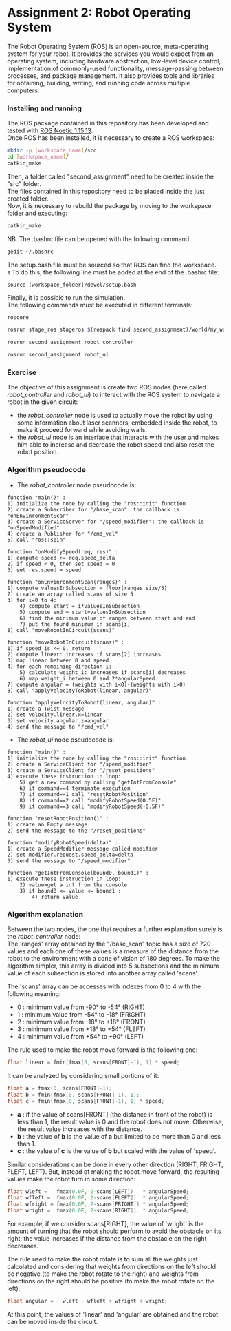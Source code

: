 # Assignment 2: Robot Operating System

The Robot Operating System (ROS) is an open-source, meta-operating system for your robot. It provides the services you would expect from an operating system, including hardware abstraction, low-level device control, implementation of commonly-used functionality, message-passing between processes, and package management. It also provides tools and libraries for obtaining, building, writing, and running code across multiple computers.

### Installing and running

The ROS package contained in this repository has been developed and tested with [ROS Noetic 1.15.13](http://wiki.ros.org/noetic/Installation).</br>
Once ROS has been installed, it is necessary to create a ROS workspace:

```bash
mkdir -p [workspace_name]/src
cd [workspace_name]/
catkin_make
```

Then, a folder called "second_assignment" need to be created inside the "src" folder.</br>
The files contained in this repository need to be placed inside the just created folder.</br>
Now, it is necessary to rebuild the package by moving to the workspace folder and executing:

```bash
catkin_make
```

NB. The .bashrc file can be opened with the following command:

```bash
gedit ~/.bashrc
```

The setup.bash file must be sourced so that ROS can find the workspace.<br>s
To do this, the following line must be added at the end of the .bashrc file:

```
source [workspace_folder]/devel/setup.bash
```

Finally, it is possible to run the simulation.</br>
The following commands must be executed in different terminals:

```bash
roscore
```
```bash
rosrun stage_ros stageros $(rospack find second_assignment)/world/my_world.world
```
```bash
rosrun second_assignment robot_controller
```
```bash
rosrun second_assignment robot_ui
```

### Exercise
The objective of this assignment is create two ROS nodes (here called _robot\_controller_ and _robot\_ui_) to interact with the ROS system to navigate a robot in the given circuit:</br>
- the _robot\_controller_ node is used to actually move the robot by using some information about laser scanners, embedded inside the robot, to make it proceed forward while avoiding walls.
- the _robot\_ui_ node is an interface that interacts with the user and makes him able to increase and decrease the robot speed and also reset the robot position.

### Algorithm pseudocode
- The _robot\_controller_ node pseudocode is:
```
function "main()" :
1) initialize the node by calling the "ros::init" function
2) create a Subscriber for "/base_scan": the callback is "onEnvinronmentScan"
3) create a ServiceServer for "/speed_modifier": the callback is "onSpeedModified"
4) create a Publisher for "/cmd_vel"
5) call "ros::spin"
```
```
function "onModifySpeed(req, res)" :
1) compute speed += req.speed_delta
2) if speed < 0, then set speed = 0
3) set res.speed = speed
```
```
function "onEnvinronmentScan(ranges)" :
1) compute valuesInSubsection = floor(ranges.size/5)
2) create an array called scans of size 5
3) for i=0 to 4:
    4) compute start = i*valuesInSubsection
    5) compute end = start+valuesInSubsection
    6) find the minimum value of ranges between start and end
    7) put the found minimum in scans[i]
8) call "moveRobotInCircuit(scans)"
```
```
function "moveRobotInCircuit(scans)" :
1) if speed is <= 0, return
2) compute linear: increases if scans[2] increases
3) map linear between 0 and speed
4) for each remaining direction i:
    5) calculate weight_i: increases if scans[i] decreases
    6) map weight_i between 0 and 2*angularSpeed
7) compute angular = (weights with i<0)-(weights with i>0)
8) call "applyVelocityToRobot(linear, angular)"
```

```
function "applyVelocityToRobot(linear, angular)" :
1) create a Twist message
2) set velocity.linear.x=linear
3) set velocity.angular.z=angular
4) send the message to "/cmd_vel"
```
- The _robot\_ui_ node pseudocode is:
```
function "main()" :
1) initialize the node by calling the "ros::init" function
2) create a ServiceClient for "/speed_modifier"
3) create a ServiceClient for "/reset_positions"
4) execute these instruction in loop:
    5) get a new command by calling "getIntFromConsole"
    6) if command==4 terminate execution
    7) if command==1 call "resetRobotPosition"
    8) if command==2 call "modifyRobotSpeed(0.5F)"
    9) if command==3 call "modifyRobotSpeed(-0.5F)"
```
```
function "resetRobotPosition()" :
1) create an Empty message
2) send the message to the "/reset_positions"
```
```
function "modifyRobotSpeed(delta)" :
1) create a SpeedModifier message called modifier
2) set modifier.request.speed_delta=delta
3) send the message to "/speed_modifier"
```
```
function "getIntFromConsole(bound0, bound1)" :
1) execute these instruction in loop:
    2) value=get a int from the console
    3) if bound0 <= value <= bound1 :
        4) return value
```

### Algorithm explanation
Between the two nodes, the one that requires a further explanation surely is the _robot\_controller_ node: <br>
The 'ranges' array obtained by the "/base\_scan" topic has a size of 720 values and each one of these values is a measure of the distance from the robot to the environment with a cone of vision of 180 degrees. To make the algorithm simpler, this array is divided into 5 subsections and the minimum value of each subsection is stored into another array called 'scans'.<br>

The 'scans' array can be accesses with indexes from 0 to 4 with the following meaning: <br>
- 0 : minimum value from -90° to -54° (RIGHT)<br>
- 1 : minimum value from -54° to -18° (FRIGHT)<br>
- 2 : minimum value from -18° to +18° (FRONT)<br>
- 3 : minimum value from +18° to +54° (FLEFT)<br>
- 4 : minimum value from +54° to +90° (LEFT)<br>

The rule used to make the robot move forward is the following one:<br>
```cpp
float linear = fmin(fmax(0, scans[FRONT]-1), 1) * speed;
```
It can be analyzed by considering small portions of it:
```cpp
float a = fmax(0, scans[FRONT]-1);
float b = fmin(fmax(0, scans[FRONT]-1), 1);
float c = fmin(fmax(0, scans[FRONT]-1), 1) * speed;
```
- **a** : if the value of scans\[FRONT\] (the distance in front of the robot) is less than 1, the result value is 0 and the robot does not move. Otherwise, the result value increases with the distance.
- **b** : the value of **b** is the value of **a** but limited to be more than 0 and less than 1.
- **c** : the value of **c** is the value of **b** but scaled with the value of 'speed'.

Similar considerations can be done in every other direction (RIGHT, FRIGHT, FLEFT, LEFT). But, instead of making the robot move forward, the resulting values make the robot turn in some direction:<br>
```cpp
float wleft =   fmax(0.0F, 2-scans[LEFT])   * angularSpeed;
float wfleft =  fmax(0.0F, 2-scans[FLEFT])  * angularSpeed;
float wfright = fmax(0.0F, 2-scans[FRIGHT]) * angularSpeed;
float wright =  fmax(0.0F, 2-scans[RIGHT])  * angularSpeed;
```
For example, if we consider scans\[RIGHT\], the value of 'wright' is the amount of turning that the robot should perform to avoid the obstacle on its right: the value increases if the distance from the obstacle on the right decreases.<br>

The rule used to make the robot rotate is to sum all the weights just calculated and considering that weights from directions on the left should be negative (to make the robot rotate to the right) and weights from directions on the right should be positive (to make the robot rotate on the left):<br>
```cpp
float angular = - wleft - wfleft + wfright + wright;
```

At this point, the values of 'linear' and 'angular' are obtained and the robot can be moved inside the circuit.
